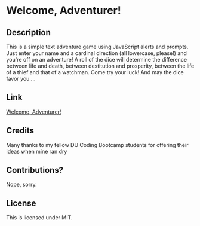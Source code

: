 # Welcome, Adventurer!

## Description

This is a simple text adventure game using JavaScript alerts and prompts. Just enter your name and a cardinal direction (all lowercase, please!) and you're off on an adventure! A roll of the dice will determine the difference between life and death, between destitution and prosperity, between the life of a thief and that of a watchman. Come try your luck! And may the dice favor you....


## Link

[Welcome, Adventurer!](https://lauracole1900.github.io/textAdventure/)


## Credits

Many thanks to my fellow DU Coding Bootcamp students for offering their ideas when mine ran dry


## Contributions?

Nope, sorry.


## License

This is licensed under MIT.